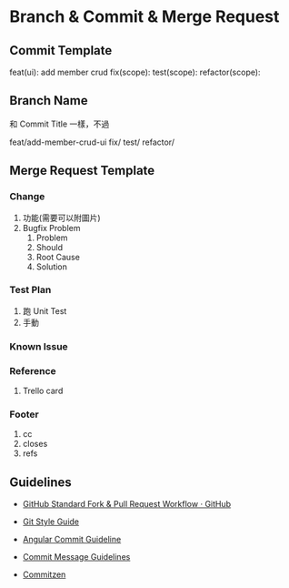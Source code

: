 # Branch & Commit & Merge Request

## Commit Template

feat(ui): add member crud
fix(scope):
test(scope):
refactor(scope):

## Branch Name

和 Commit Title 一樣，不過

feat/add-member-crud-ui
fix/
test/
refactor/

## Merge Request Template

### Change

1. 功能(需要可以附圖片)
2. Bugfix Problem
   1. Problem
   2. Should
   3. Root Cause
   4. Solution

### Test Plan

1. 跑 Unit Test
2. 手動

### Known Issue

### Reference

1. Trello card

### Footer

1. cc
2. closes
3. refs

## Guidelines

- [GitHub Standard Fork & Pull Request Workflow · GitHub](https://gist.github.com/Chaser324/ce0505fbed06b947d962)
- [Git Style Guide](https://github.com/agis/git-style-guide)

- [Angular Commit Guideline](https://github.com/angular/angular/blob/master/CONTRIBUTING.md#-commit-message-guidelines)
- [Commit Message Guidelines](https://gist.github.com/robertpainsi/b632364184e70900af4ab688decf6f53)
- [Commitzen](https://github.com/commitizen/cz-cli)

